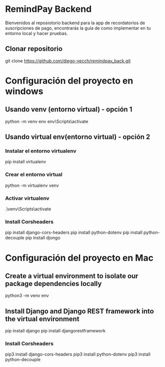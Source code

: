 # RemindPay Backend
Bienvenidos al reposiotorio backend para la app de recordatorios de suscripciones de pago, encontrarás la guía de como implementar en tu entorno local y hacer pruebas. 
## Clonar repositorio
git clone https://github.com/diego-vecch/remindpay_back.git

# Configuración del proyecto en windows 

## Usando venv (entorno virtual) - opción 1
python -m venv env
env\Scripts\activate

## Usando virtual env(entorno virtual) - opción 2

### Instalar el entorno  virtualenv
pip install virtualenv

### Crear el entorno virtual
python -m virtualenv venv

### Activar virtualenv
.\venv\Scripts\activate

### Install Corsheaders
pip install django-cors-headers
pip install python-dotenv
pip install python-decouple
pip install djongo
# Configuración del proyecto en Mac
## Create a virtual environment to isolate our package dependencies locally
python3 -m venv env

## Install Django and Django REST framework into the virtual environment
pip install django
pip install djangorestframework

### Install Corsheaders
pip3 install django-cors-headers
pip3 install python-dotenv
pip3 install python-decouple